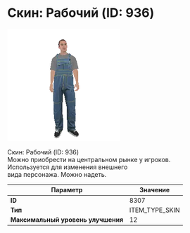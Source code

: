 # Скин: Рабочий (ID: 936)

![Item Image](../img/8307.webp?raw=true)

Скин: Рабочий (ID: 936)<br>Можно приобрести на центральном рынке у игроков.<br>Используется для изменения внешнего<br>вида персонажа. Можно надеть.


| Параметр | Значение |
|----------|----------|
| **ID** | 8307 |
| **Тип** | ITEM_TYPE_SKIN |
| **Максимальный уровень улучшения** | 12 |

